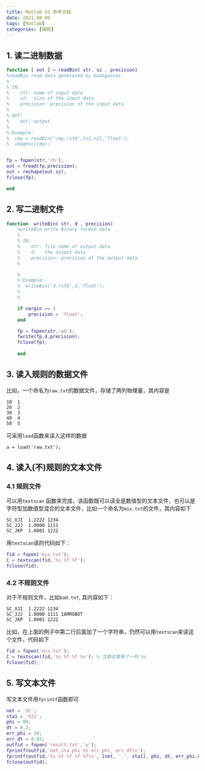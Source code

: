 ```yaml
---
title: Matlab IO 参考文档
date: 2021-08-09
tags: [Matlab]
categories: [编程]
---
```




## 1. 读二进制数据

```matlab
function [ out ] = readBin( str, sz , precision)
%readBin read data generated by madagascar
%
% IN:
%    str: name of input data 
%    sz:  size of the input data
%    precision: precision of the input data
%
% OUT:
%    out: output
%
% Example:
%  cmp = readBin('cmp.rsf@',[n1,n2],'float');
%  imagesc(cmp);


fp = fopen(str,'rb');
out = fread(fp,precision);
out = reshape(out,sz);
fclose(fp);

end
```


## 2. 写二进制文件

```matlab
function  writeBin( str, d , precision)
    %writeBin write Binary format data
    %
    % IN:
    %    str: file name of output data 
    %    d:   the output data
    %    precision: precision of the output data
    %

    %
    % Example:
    %  writeBin('d.rsf@',d,'float');
    %  
    %

    if nargin == 2
        precision = 'float';
    end

    fp = fopen(str,'wb');
    fwrite(fp,d,precision);
    fclose(fp);
    
    end
```



## 3. 读入规则的数据文件

比如，一个命名为`raw.txt`的数据文件，存储了两列物理量，其内容是

```
10  1
20  2
30  3
40  4
50  5
```

可采用`load`函数来读入这样的数据

```
a = load('raw.txt');
```



## 4. 读入(不)规则的文本文件

### 4.1 规则文件

可以用`textscan` 函数来完成，该函数既可以读全是数值型的文本文件，也可以是字符型加数值型混合的文本文件，比如一个命名为`mix.txt`的文件，其内容如下

```
SC_XJI  1.2222 1234
SC_JJJ  1.0000 1111
SC_JKP  1.0001 1222
```

用`textscan`读的代码如下：

```matlab
fid = fopen('mix.txt');
C = textscan(fid,'%s %f %f');
fclose(fid);
```

### 4.2 不规则文件

对于不规则文件，比如`bad.txt`, 其内容如下：

```
SC_XJI  1.2222 1234
SC_JJJ  1.0000 1111 IAMROBOT
SC_JKP  1.0001 1222
```

比如，在上面的例子中第二行后面加了一个字符串，仍然可以用`textscan`来读这个文件，代码如下

```matlab
fid = fopen('mix.txt');
C = textscan(fid,'%s %f %f %s'); % 注意这里多了一列 %s
fclose(fid);
```



## 5. 写文本文件

写文本文件用`fprintf`函数即可

```matlab
net = 'SC';
sta1 = 'XJI';
phi = 90;
dt = 0.2;
err_phi = 10;
err_dt = 0.02;
outfid = fopen('result.txt','w');
fprintf(outfid,'net_sta phi dt err_phi, err_dt\n');
fprintf(outfid,'%s %f %f %f %f\n', [net, '_', sta1], phi, dt, err_phi,err_dt);
fclose(outfid);
```

